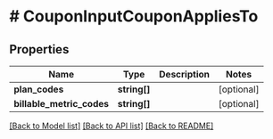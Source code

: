 # # CouponInputCouponAppliesTo

## Properties

Name | Type | Description | Notes
------------ | ------------- | ------------- | -------------
**plan_codes** | **string[]** |  | [optional]
**billable_metric_codes** | **string[]** |  | [optional]

[[Back to Model list]](../../README.md#models) [[Back to API list]](../../README.md#endpoints) [[Back to README]](../../README.md)
